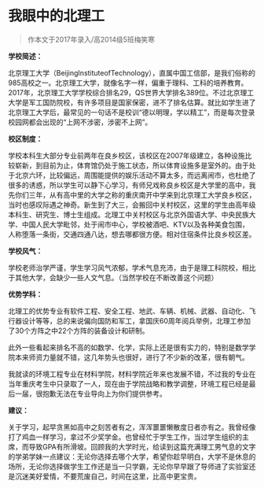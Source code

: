 
# 我眼中的北理工  

> 作本文于2017年录入/高2014级5班梅笑寒  



**学校简述：**

北京理工大学（BeijingInstituteofTechnology），直属中国工信部，是我们俗称的985高校之一。北京理工大学，就像名字一样，偏重于理科、工科的培养教育。2017年，北京理工大学学校综合排名29，QS世界大学排名389位。不过北京理工大学是军工国防院校，有许多项目是国家保密，进不了排名估算。就比如学生进了北京理工大学后，最常见的一句话不是校训“德以明理，学以精工”，而是每次登录校园网都会出现的“上网不涉密，涉密不上网”。



**校区制度：**

学校本科生大部分专业前两年在良乡校区，该校区在2007年级建立，各种设施比较崭新，到目前为止，体育馆仍处于施工状态，所以体育设施多是室外的。由于处于北京六环，比较偏远，周围能提供的娱乐活动不算太多，而远离闹市，也杜绝了很多的诱惑，所以学生可以静下心学习，有师兄戏称良乡校区是大学里的高中，我先你们三年，从有高中里的大学之称的重庆南开中学来到北京理工大学良乡校区，当时也感叹际遇之神奇。新生到了大三，会搬回中关村校区，这里的学生由高年级本科生、研究生、博士生组成。北理工中关村校区与北京外国语大学、中央民族大学、中国人民大学毗邻，处于闹市中心，学校被酒吧、KTV以及各种美食包围，人称堕落一条街，交通四通八达，想去哪都很方便。相对住宿条件比良乡校区差。



**学校风气：**

学校老师治学严谨，学生学习风气浓郁，学术气息充沛，由于是理工科院校，相比于其他大学，会缺少一些人文气息。（当然学校在不断改善这个问题）



**优势学科：**

北理工的优势专业有软件工程、安全工程、地武、车辆、机械、武器、自动化、飞行器设计等等，总的来说偏向国防和军工，拿国庆60周年阅兵举例，北理工参加了30个方阵之中22个方阵的装备设计和研制。

此外一些看起来排名不高的如数学、化学，实际上还是很有实力的，特别是数学学院本来师资力量就不错，这几年势头也很好，进行了不少新的改革，很有朝气。

我就读的环境工程专业在材料学院，材料学院近年来也发展不错，不过我的专业在当年重庆考生中只录取了一人，现在由于学院战略和教学调整，环境工程已经是最后一届，很抱歉无法在专业导向上为你们提供参考。



**建议：**

关于学习，起早贪黑如高中之刻苦者有之，浑浑噩噩懒散度日者亦有之。我曾经像打了鸡血一样学习，拿过不少奖学金。也曾经忙于学生工作，当过学生组织的主席，而导致GPA有所滑坡。回顾我的大学时光，给读到这篇充满理工男气息的文字的学弟学妹一点建议：无论你选择去哪个大学，希望你趁早明白，大学不是休息的场所，无论你选择做学生工作还是当一只学霸，无论你早早跟了导师进了实验室还是沉迷美好爱情，不要荒废自己，时间在这里，比高中更宝贵。










